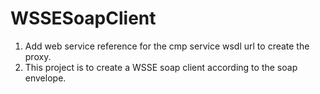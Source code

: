 WSSESoapClient
==============
1. Add web service reference for the cmp service wsdl url to create the proxy.
2. This project is to create a WSSE soap client according to the soap envelope.
